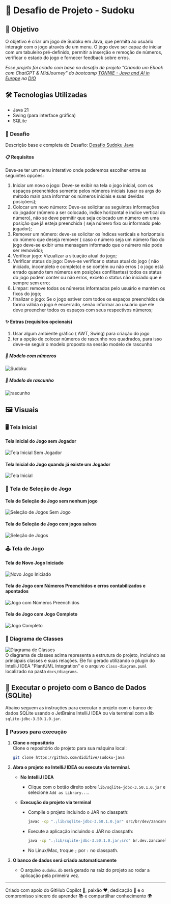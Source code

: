 # 🧩 Desafio de Projeto - Sudoku

## 🎯 Objetivo

O objetivo é criar um jogo de Sudoku em Java, que permita ao usuário interagir com o jogo através de um menu. 
O jogo deve ser capaz de iniciar com um tabuleiro pré-definido, permitir a inserção e remoção de números, verificar 
o estado do jogo e fornecer feedback sobre erros.

*Esse projeto foi criado com base no desafio de projeto "Criando um Ebook com ChatGPT & MidJourney" do bootcamp
[TONNIE - Java and AI in Europe] na [DIO]*

## 🛠️ Tecnologias Utilizadas
- Java 21
- Swing (para interface gráfica)
- SQLite

### 🚀 Desafio
Descrição base e completa do Desafio: [Desafio Sudoku Java]

#### 📋 Requisitos
Deve-se ter um menu interativo onde poderemos escolher entre as seguintes opções:
1. Iniciar um novo o jogo: Deve-se exibir na tela o jogo inicial, com os espaços preenchidos somente pelos números iniciais (usar os args do método main para informar os números iniciais e suas devidas posiçõers);
2. Colocar um novo número: Deve-se solicitar as seguintes informações do jogador (número a ser colocado, indice horizontal e indice vertical do número), não se deve permitir que seja colocado um número em uma posição que já esteja preenchida ( seja número fixo ou informado pelo jogador);
3. Remover um número: deve-se solicitar os índices verticais e horizontais do número que deseja remover ( caso o número seja um número fixo do jogo deve-se exibir uma mensagem informado que o número não pode ser removido);
4. Verificar jogo: Vizualizar a situação atual do jogo;
5. Verificar status do jogo: Deve-se verificar o status atual do jogo ( não iniciado, incompleto e completo) e se contém ou não erros ( o jogo está errado quando tem números em posições conflitantes) todos os status do jogo podem conter ou não erros, exceto o status não iniciado que é sempre sem erro;
6. Limpar: remove todos os números informados pelo usuário e mantém os fixos do jogo;
7. finalizar o jogo: Se o jogo estiver com todos os espaços preenchidos de forma válida o jogo é encerrado, senão informar ao usuário que ele deve preencher todos os espaços com seus respectivos números;

#### ✨ Extras (requisitos opcionais)
1. Usar algum ambiente gráfico ( AWT, Swing) para criação do jogo
2. ter a opção de colocar números de rascunho nos quadrados, para isso deve-se seguir o modelo proposto na sessão modelo de rascunho

##### 🧮 Modelo com números
![Sudoku](docs/images/sudoku.png)

##### 📝 Modelo de rascunho
![rascunho](docs/images/draft.png)

## 🖼️ Visuais

### 🖥️ Tela Inicial
#### Tela Inicial do Jogo sem Jogador
![Tela Inicial Sem Jogador](docs/images/inicio-frame-sem-jogador.png)

#### Tela Inicial do Jogo quando já existe um Jogador
![Tela Inicial](docs/images/inicio-frame.png)

### 📜 Tela de Seleção de Jogo
#### Tela de Seleção de Jogo sem nenhum jogo
![Seleção de Jogos Sem Jogo](docs/images/seleciona-jogo-frame-sem-jogo.png)

#### Tela de Seleção de Jogo com jogos salvos
![Seleção de Jogos](docs/images/seleciona-jogo-frame.png)

### 🕹️ Tela de Jogo
#### Tela de Novo Jogo Iniciado
![Novo Jogo Iniciado](docs/images/sudoku-frame-novo-jogo-iniciado.png)

#### Tela de Jogo com Números Preenchidos e erros contabilizados e apontados
![Jogo com Números Preenchidos](docs/images/sudoku-frame-jogo-com-numeros-preenchidos.png)

#### Tela de Jogo com Jogo Completo
![Jogo Completo](docs/images/sudoku-frame-jogo-completo.png)

### 📐 Diagrama de Classes
![Diagrama de Classes](docs/images/class-diagram.png)  
O diagrama de classes acima representa a estrutura do projeto, incluindo as principais classes e suas relações.
Ele foi gerado utilizando o plugin do IntelliJ IDEA "PlantUML Integration" e o arquivo `class-diagram.puml` localizado na pasta `docs/diagrams`.

## 💾 Executar o projeto com o Banco de Dados (SQLite)

Abaixo seguem as instruções para executar o projeto com o banco de dados SQLite usando o JetBrains IntelliJ IDEA ou via terminal com a lib `sqlite-jdbc-3.50.1.0.jar`.

### 🏁 Passos para execução
1. **Clone o repositório**  
   Clone o repositório do projeto para sua máquina local:
   ```sh
   git clone https://github.com/didifive/sudoku-java
   ``` 
2. **Abra o projeto no IntelliJ IDEA ou execute via terminal.**
   - **No IntelliJ IDEA**
       - Clique com o botão direito sobre `lib/sqlite-jdbc-3.50.1.0.jar` e selecione `Add as Library...`.

   - **Execução do projeto via terminal**
       - Compile o projeto incluindo o JAR no classpath:
         ```sh
         javac -cp ".;lib/sqlite-jdbc-3.50.1.0.jar" src/br/dev/zancanela/sudoku/**/*.java
         ```
       - Execute a aplicação incluindo o JAR no classpath:
         ```sh
         java -cp ".;lib/sqlite-jdbc-3.50.1.0.jar;src" br.dev.zancanela.sudoku.ui.custom.frame.SudokuFrame
         ```
       - No Linux/Mac, troque `;` por `:` no classpath.

3. **O banco de dados será criado automaticamente**  
   - O arquivo `sudoku.db` será gerado na raiz do projeto ao rodar a aplicação pela primeira vez.

    
---
Criado com apoio do GitHub Copilot 🤖, paixão ❤️, dedicação 💪 e o compromisso sincero de aprender 📚 e compartilhar conhecimento 🌍


[DIO]: https://www.dio.me/sign-up?ref=WQ0TRWQ8E1
[TONNIE - Java and AI in Europe]: https://www.dio.me/bootcamp/tonnie-java-and-ai-europe?ref=WQ0TRWQ8E1
[Desafio Sudoku Java]: https://github.com/digitalinnovationone/exercicios-java-basico/blob/main/projetos/2%20-%20Programa%C3%A7%C3%A3o%20Orientada%20a%20Objetos%20e%20Estruturas%20de%20Dados%20com%20Java.md